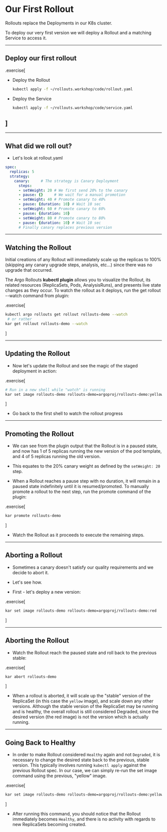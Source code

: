 # Our First Rollout

Rollouts replace the Deployments in our K8s cluster.

To deploy our very first version we will deploy a Rollout and a matching Service to access it.




---
## Deploy our first rollout
.exercise[
- Deploy the Rollout
  ```bash
  kubectl apply -f ~/rollouts.workshop/code/rollout.yaml
  ```
- Deploy the Service
  ```bash
  kubectl apply -f ~/rollouts.workshop/code/service.yaml
  ```
]
--



---
## What did we roll out?

 - Let's look at rollout.yaml

```yaml
spec:
  replicas: 5
  strategy:
    canary:     # The strategy is Canary Deployment
      steps:
      - setWeight: 20 # We first send 20% to the canary
      - pause: {}     # We wait for a manual promotion
      - setWeight: 40 # Promote canary to 40%
      - pause: {duration: 10} # Wait 10 sec
      - setWeight: 60 # Promote canary to 60%
      - pause: {duration: 10}
      - setWeight: 80 # Promote canary to 80%
      - pause: {duration: 10} # Wait 10 sec
      # Finally canary replaces previous version
```

---

## Watching the Rollout

Initial creations of any Rollout will immediately scale up the replicas to 100% (skipping any canary upgrade steps, analysis, etc...) since there was no upgrade that occurred.

The Argo Rollouts **kubectl plugin** allows you to visualize the Rollout, its related resources (ReplicaSets, Pods, AnalysisRuns), and presents live state changes as they occur. To watch the rollout as it deploys, run the get rollout --watch command from plugin:

.exercise[
```bash
kubectl argo rollouts get rollout rollouts-demo --watch
 # or rather
kar get rollout rollouts-demo --watch
```
]

---

## Updating the Rollout

- Now let's update the Rollout and see the magic of the staged deployment in action:

.exercise[
  ```bash
  # Run in a new shell while "watch" is running
  kar set image rollouts-demo rollouts-demo=argoproj/rollouts-demo:yellow
  ```
]

- Go back to the first shell to watch the rollout progress

---
## Promoting the Rollout

- We can see from the plugin output that the Rollout is in a paused state, and now has 1 of 5 replicas running the new version of the pod template, and 4 of 5 replicas running the old version. 

- This equates to the 20% canary weight as defined by the `setWeight: 20` step.

- When a Rollout reaches a pause step with no duration, it will remain in a paused state indefinitely until it is resumed/promoted. To manually promote a rollout to the next step, run the promote command of the plugin:

.exercise[
  ```bash
  kar promote rollouts-demo
  ```
]

- Watch the Rollout as it proceeds to execute the remaining steps.

---

## Aborting a Rollout

- Sometimes a canary doesn't satisfy our quality requirements and we decide to abort it.

- Let's see how.

- First - let's deploy a new version:

.exercise[
  ```bash
  kar set image rollouts-demo rollouts-demo=argoproj/rollouts-demo:red
  ```
]

---

## Aborting the Rollout

- Watch the Rollout reach the paused state and roll back to the previous stable:

.exercise[
  ```bash
  kar abort rollouts-demo
  ```
]

- When a rollout is aborted, it will scale up the "stable" version of the ReplicaSet (in this case the `yellow` image), and scale down any other versions. Although the stable version of the ReplicaSet may be running and is healthy, the overall rollout is still considered Degraded, since the desired version (the red image) is not the version which is actually running.

---

## Going Back to Healthy

- In order to make Rollout considered `Healthy` again and not `Degraded`, it is necessary to change the desired state back to the previous, stable version. This typically involves running `kubectl apply` against the previous Rollout spec. In our case, we can simply re-run the set image command using the previous, "yellow" image.

.exercise[
```bash
kar set image rollouts-demo rollouts-demo=argoproj/rollouts-demo:yellow
```
]

- After running this command, you should notice that the Rollout immediately becomes `Healthy`, and there is no activity with regards to new ReplicaSets becoming created.